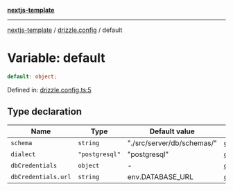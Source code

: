 [**nextjs-template**](README.md)

---

[nextjs-template](README.md) / [drizzle.config](drizzle.config.md) / default

# Variable: default

```ts
default: object;
```

Defined in: [drizzle.config.ts:5](https://github.com/Its-Satyajit/nextjs-template/blob/c8d81b09293d759cbf04e9bc7e542cc7d90740e6/drizzle.config.ts#L5)

## Type declaration

| Name                                       | Type           | Default value              | Defined in                                                                                                                                |
| ------------------------------------------ | -------------- | -------------------------- | ----------------------------------------------------------------------------------------------------------------------------------------- |
| <a id="schema"></a> `schema`               | `string`       | "./src/server/db/schemas/" | [drizzle.config.ts:6](https://github.com/Its-Satyajit/nextjs-template/blob/c8d81b09293d759cbf04e9bc7e542cc7d90740e6/drizzle.config.ts#L6) |
| <a id="dialect"></a> `dialect`             | `"postgresql"` | "postgresql"               | [drizzle.config.ts:7](https://github.com/Its-Satyajit/nextjs-template/blob/c8d81b09293d759cbf04e9bc7e542cc7d90740e6/drizzle.config.ts#L7) |
| <a id="dbcredentials"></a> `dbCredentials` | `object`       | -                          | [drizzle.config.ts:8](https://github.com/Its-Satyajit/nextjs-template/blob/c8d81b09293d759cbf04e9bc7e542cc7d90740e6/drizzle.config.ts#L8) |
| `dbCredentials.url`                        | `string`       | env.DATABASE_URL           | [drizzle.config.ts:9](https://github.com/Its-Satyajit/nextjs-template/blob/c8d81b09293d759cbf04e9bc7e542cc7d90740e6/drizzle.config.ts#L9) |

